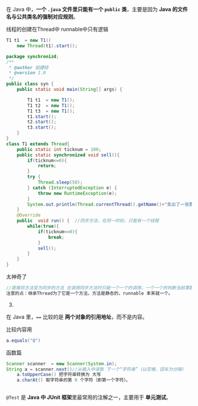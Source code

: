 在 Java 中，**一个 `.java` 文件里只能有一个 `public` 类**，主要是因为 **Java 的文件名与公共类名的强制对应规则**。

线程的创建在Thread中  runnable中只有逻辑

~~~java
T1 t1  = new T1()
    new Thread(t1).start();
~~~

~~~java
package synchronizd;
/**
 * @author 田建硕
 * @version 1.0
 */
public class syn {
    public static void main(String[] args) {

        T1 t1  = new T1();
        T1 t2  = new T1();
        T1 t3  = new T1();
        t1.start();
        t2.start();
        t3.start();
    }
}
class T1 extends Thread{
    public static int ticknum = 100;
    public static synchronized void sell(){
        if(ticknum<=0){
            return;
        }
        try {
            Thread.sleep(50);
        } catch (InterruptedException e) {
            throw new RuntimeException(e);
        }
        System.out.println(Thread.currentThread().getName()+"卖出了一张票，剩余的票数为"+(--ticknum));
    }
    @Override
    public  void run() {  //同步方法，在同一时刻，只能有一个线程
        while(true){
            if(ticknum<=0){
                break;
            }
            sell();
        }
    }
}

~~~

太神奇了

~~~JAVA
//直接将方法变为同步的方法 在调用同步方法时只能一个一个的调用，一个一个的判断当前票数即可结束循环
注意的点：继承Thread为了它是一个方法，方法是静态的，runnable 本来就一个。
~~~

3.

在 Java 里，`==` 比较的是 **两个对象的引用地址**，而不是内容。

比较内容用

~~~java
a.equals("Q")
~~~







函数篇

~~~java
Scanner scanner  = new Scanner(System.in);
String a = scanner.next()//从输入中读取 下一个“字符串”（以空格、回车为分隔）
    a.toUpperCase() 把字符串转换为 大写
    a.charAt() 取字符串的第 0 个字符（即第一个字符）。

~~~

~~~~java
~~~~

`@Test` 是 **Java 中 JUnit 框架**里最常用的注解之一，主要用于 **单元测试**。
